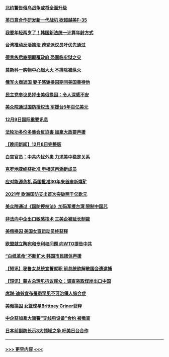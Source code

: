 #### [北约警告俄乌战争或将全面升级](../pages/prog202/a103594385.md?t=12100101) 
#### [英日意合作研发新一代战机 欲超越美F-35](../pages/prog202/a103594346.md?t=12100101) 
#### [我要年轻两岁了！韩国新法统一计算年龄方式](../pages/prog202/a103594309.md?t=12100101) 
#### [台湾推动反活摘法 跨党派议员吁优先通过](../pages/prog202/a103594310.md?t=12100101) 
#### [德贵族后裔图颠覆政府 恐面临牢狱之灾](../pages/prog202/a103594297.md?t=12100101) 
#### [莫斯科一购物中心起大火 不排除被纵火](../pages/prog202/a103594188.md?t=12100101) 
#### [俄军火商返国 妻子感谢换囚期间美国善待他](../pages/prog202/a103594185.md?t=12100101) 
#### [民主党参议员抨击美俄换囚：令人深感不安](../pages/prog202/a103594207.md?t=12100101) 
#### [美众院通过国防授权法 军援台5年百亿美元](../pages/prog202/a103594192.md?t=12100101) 
#### [12月9日国际重要讯息](../pages/prog202/a103594189.md?t=12100101) 
#### [法轮功多伦多集会反迫害 加拿大政要声援](../pages/prog202/a103594125.md?t=12100101) 
#### [【晚间新闻】12月8日完整版](../pages/prog202/a103593985.md?t=12100101) 
#### [白宫官员：中共内忧外患 力求美中稳定关系](../pages/prog202/a103593856.md?t=12100101) 
#### [克罗地亚终获批准 申根区再添新成员](../pages/prog202/a103593897.md?t=12100101) 
#### [应对能源危机 英国批准30年来首座新煤矿](../pages/prog202/a103593899.md?t=12100101) 
#### [2021年 欧洲国防支出首次突破两千亿欧元](../pages/prog202/a103593891.md?t=12100101) 
#### [美众院通过《国防授权法》加码军援台湾 限制中国芯](../pages/prog202/a103593838.md?t=12100101) 
#### [非法向中企出口敏感技术 三美企被延长制裁](../pages/prog202/a103593706.md?t=12100101) 
#### [美俄换囚 美国女篮运动员终获释](../pages/prog202/a103593751.md?t=12100101) 
#### [欧盟就立陶宛和专利权问题 向WTO提告中共](../pages/prog202/a103593720.md?t=12100101) 
#### [“白纸革命”不断扩大 韩国市民团体声援](../pages/prog202/a103593712.md?t=12100101) 
#### [【短讯】秘鲁女总统宣誓就职 前总统欲解散国会遭逮捕](../pages/prog202/a103593718.md?t=12100101) 
#### [【短讯】蒙古总理见抗议民众：调查盗取煤炭出口中国](../pages/prog202/a103593722.md?t=12100101) 
#### [席琳·迪翁宣布罹患罕见不可治僵人综合症](../pages/prog202/a103593689.md?t=12100101) 
#### [美俄换囚 女篮球星Brittney Griner获释](../pages/prog202/a103593600.md?t=12100101) 
#### [中企获加拿大骑警“无线电设备”合约 被撤查](../pages/prog202/a103593570.md?t=12100101) 
#### [日本前副防长示3大领域之争 吁美日台合作](../pages/prog202/a103593555.md?t=12100101) 

----
#### [ >>> 更早内容 <<< ](../indexes/prog202-earlier.md)
